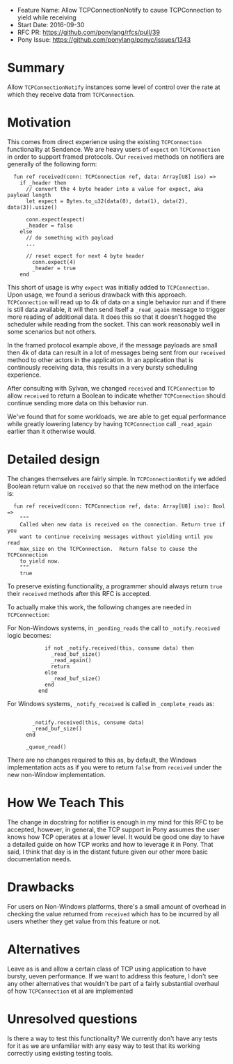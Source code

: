 - Feature Name: Allow TCPConnectionNotify to cause TCPConnection to yield while receiving
- Start Date: 2016-09-30
- RFC PR: https://github.com/ponylang/rfcs/pull/39
- Pony Issue: https://github.com/ponylang/ponyc/issues/1343

# Summary

Allow `TCPConnectionNotify` instances some level of control over the rate at which they receive data from `TCPConnection`.

# Motivation

This comes from direct experience using the existing `TCPConnection` functionality at Sendence. We are heavy users of `expect` on `TCPConnection` in order to support framed protocols. Our `received` methods on notifiers are generally of the following form:

```pony
  fun ref received(conn: TCPConnection ref, data: Array[U8] iso) =>
    if _header then
      // convert the 4 byte header into a value for expect, aka payload length
      let expect = Bytes.to_u32(data(0), data(1), data(2), data(3)).usize()

      conn.expect(expect)
      _header = false
    else
      // do something with payload
      ...

      // reset expect for next 4 byte header
        conn.expect(4)
        _header = true
    end
```

This short of usage is why `expect` was initially added to `TCPConnection`. Upon usage, we found a serious drawback with this approach. `TCPConnection` will read up to 4k of data on a single behavior run and if there is still data available, it will then send itself a `_read_again` message to trigger more reading of additional data. It does this so that it doesn't hogged the scheduler while reading from the socket. This can work reasonably well in some scenarios but not others. 

In the framed protocol example above, if the message payloads are small then 4k of data can result in a lot of messages being sent from our `received` method to other actors in the application. In an application that is continously receiving data, this results in a very bursty scheduling experience.

After consulting with Sylvan, we changed `received` and `TCPConnection` to allow `received` to return a Boolean to indicate whether `TCPConnection` should continue sending more data on this behavior run.

We've found that for some workloads, we are able to get equal performance while greatly lowering latency by having `TCPConnection` call `_read_again` earlier than it otherwise would.

# Detailed design

The changes themselves are fairly simple. In `TCPConnectionNotify` we added Boolean return value on `received` so that the new method on the interface is:

```pony
  fun ref received(conn: TCPConnection ref, data: Array[U8] iso): Bool =>
    """
    Called when new data is received on the connection. Return true if you
    want to continue receiving messages without yielding until you read
    max_size on the TCPConnection.  Return false to cause the TCPConnection
    to yield now.
    """
    true
```

To preserve existing functionality, a programmer should always return `true` their `received` methods after this RFC is accepted.

To actually make this work, the following changes are needed in `TCPConnection`:

For Non-Windows systems, in `_pending_reads` the call to `_notify.received` logic becomes:

```pony
            if not _notify.received(this, consume data) then
              _read_buf_size()
              _read_again()
              return
            else
              _read_buf_size()
            end
          end
```

For Windows systems, `_notify_received` is called in `_complete_reads` as:

```pony

        _notify.received(this, consume data)
        _read_buf_size()
      end

      _queue_read()
```

There are no changes required to this as, by default, the Windows implementation acts as if you were to return `false` from `received` under the new non-Window implementation.

# How We Teach This

The change in docstring for notifier is enough in my mind for this RFC to be accepted, however, in general, the TCP support in Pony assumes the user knows how TCP operates at a lower level. It would be good one day to have a detailed guide on how TCP works and how to leverage it in Pony. That said, I think that day is in the distant future given our other more basic documentation needs.

# Drawbacks

For users on Non-Windows platforms, there's a small amount of overhead in checking the value returned from `received` which has to be incurred by all users whether they get value from this feature or not.

# Alternatives

Leave as is and allow a certain class of TCP using application to have bursty, ueven performance. If we want to address this feature, I don't see any other alternatives that wouldn't be part of a fairly substantial overhaul of how `TCPConnection` et al are implemented

# Unresolved questions

Is there a way to test this functionality? We currently don't have any tests for it as we are unfamiliar with any easy way to test that its working correctly using existing testing tools.
